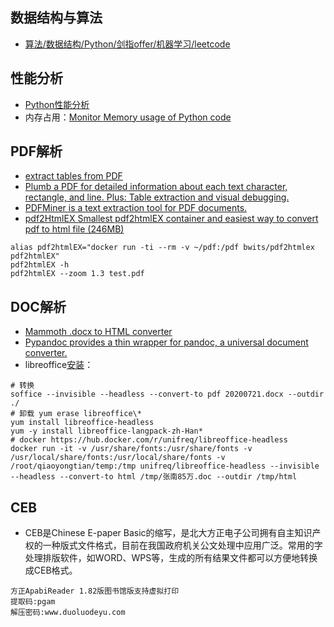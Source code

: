 ## 数据结构与算法

- [算法/数据结构/Python/剑指offer/机器学习/leetcode
](https://github.com/Jack-Lee-Hiter/AlgorithmsByPython)

## 性能分析

- [Python性能分析](https://flystarhe.github.io/docs-2014/python/notes/profiler/#memory_profiler)
- 内存占用：[Monitor Memory usage of Python code](https://github.com/pythonprofilers/memory_profiler)

## PDF解析

- [extract tables from PDF](https://github.com/atlanhq/camelot)
- [Plumb a PDF for detailed information about each text character, rectangle, and line. Plus: Table extraction and visual debugging.](https://github.com/jsvine/pdfplumber)
- [PDFMiner is a text extraction tool for PDF documents.](https://github.com/euske/pdfminer)
- [pdf2HtmlEX Smallest pdf2htmlEX container and easiest way to convert pdf to html file (246MB)](https://hub.docker.com/r/bwits/pdf2htmlex)

~~~shell
alias pdf2htmlEX="docker run -ti --rm -v ~/pdf:/pdf bwits/pdf2htmlex pdf2htmlEX"
pdf2htmlEX -h 
pdf2htmlEX --zoom 1.3 test.pdf
~~~

## DOC解析

- [Mammoth .docx to HTML converter](https://github.com/mwilliamson/python-mammoth)
- [Pypandoc provides a thin wrapper for pandoc, a universal document converter.](https://github.com/bebraw/pypandoc)
- libreoffice[安装](https://www.jianshu.com/p/27749e454569)：

~~~shell
# 转换
soffice --invisible --headless --convert-to pdf 20200721.docx --outdir ./
# 卸载 yum erase libreoffice\*
yum install libreoffice-headless
yum -y install libreoffice-langpack-zh-Han*
# docker https://hub.docker.com/r/unifreq/libreoffice-headless
docker run -it -v /usr/share/fonts:/usr/share/fonts -v /usr/local/share/fonts:/usr/local/share/fonts -v /root/qiaoyongtian/temp:/tmp unifreq/libreoffice-headless --invisible --headless --convert-to html /tmp/张南85万.doc --outdir /tmp/html
~~~

## CEB

- CEB是Chinese E-paper Basic的缩写，是北大方正电子公司拥有自主知识产权的一种版式文件格式，目前在我国政府机关公文处理中应用广泛。常用的字处理排版软件，如WORD、WPS等，生成的所有结果文件都可以方便地转换成CEB格式。

~~~wiki
方正ApabiReader 1.82版图书馆版支持虚拟打印
提取码:pgam
解压密码:www.duoluodeyu.com
~~~
